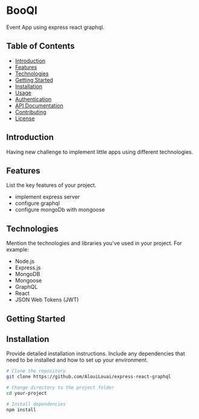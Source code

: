 # BooQl

Event App using express react graphql.

## Table of Contents

- [Introduction](#introduction)
- [Features](#features)
- [Technologies](#technologies)
- [Getting Started](#getting-started)
- [Installation](#installation)
- [Usage](#usage)
- [Authentication](#authentication)
- [API Documentation](#api-documentation)
- [Contributing](#contributing)
- [License](#license)

## Introduction

Having new challenge to implement little apps using different technologies.

## Features

List the key features of your project.

- implement express server
- configure graphql
- configure mongoDb with mongoose

## Technologies

Mention the technologies and libraries you've used in your project. For example:

- Node.js
- Express.js
- MongoDB
- Mongoose
- GraphQL
- React
- JSON Web Tokens (JWT)

## Getting Started

## Installation

Provide detailed installation instructions. Include any dependencies that need to be installed and how to set up your environment.

```bash
# Clone the repository
git clone https://github.com/AlouiLouai/express-react-graphql

# Change directory to the project folder
cd your-project

# Install dependencies
npm install